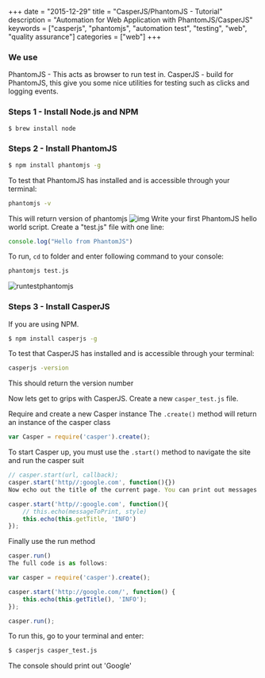 +++
date = "2015-12-29"
title = "CasperJS/PhantomJS - Tutorial"
description = "Automation for Web Application with PhantomJS/CasperJS"
keywords = ["casperjs", "phantomjs", "automation test", "testing", "web", "quality assurance"]
categories = ["web"]
+++

### We use
PhantomJS - This acts as browser to run test in.
CasperJS - build for PhantomJS, this give you some nice utilities for testing such as clicks and logging events.

### Steps 1 - Install Node.js and NPM
```bash
$ brew install node
```
### Steps 2 - Install PhantomJS
```bash
$ npm install phantomjs -g
```
To test that PhantomJS has installed and is accessible through your terminal:
```bash
phantomjs -v
```
This will return version of phantomjs
![img](https://zippy.gfycat.com/ScratchyThirstyArthropods.gif)
Write your first PhantomJS hello world script. Create a "test.js" file with one line:
```js
console.log("Hello from PhantomJS")
```
To run, `cd` to folder and enter following command to your console:
```bash
phantomjs test.js
```
![runtestphantomjs](https://zippy.gfycat.com/DefinitiveSlushyGroundbeetle.gif)
### Steps 3 - Install CasperJS
If you are using NPM.
```bash
$ npm install casperjs -g
```
To test that CasperJS has installed and is accessible through your terminal:
```bash
casperjs -version
```
This should return the version number

Now lets get to grips with CasperJS. Create a new `casper_test.js` file.

Require and create a new Casper instance The `.create()` method will return an instance of the casper class
```js
var Casper = require('casper').create();
```
To start Casper up, you must use the `.start()` method to navigate the site and run the casper suit
```js
// casper.start(url, callback);
casper.start('http//:google.com', function(){})
Now echo out the title of the current page. You can print out messages in a range of different styles: INFO, ERROR, WARNING, COMMENT

casper.start('http//:google.com', function(){
    // this.echo(messageToPrint, style)
    this.echo(this.getTitle, 'INFO')
});
```
Finally use the run method
```js
casper.run()
The full code is as follows:

var casper = require('casper').create();

casper.start('http://google.com/', function() {
    this.echo(this.getTitle(), 'INFO');
});

casper.run();
```
To run this, go to your terminal and enter:
```bash
$ casperjs casper_test.js
```
The console should print out 'Google'
